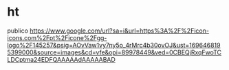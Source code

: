 # ht
publico
https://www.google.com/url?sa=i&url=https%3A%2F%2Ficon-icons.com%2Fpt%2Ficone%2Fgg-logo%2F145257&psig=AOvVaw1vy7ny5o_4rMrc4b30ovOJ&ust=1696468195399000&source=images&cd=vfe&opi=89978449&ved=0CBEQjRxqFwoTCLDCptma24EDFQAAAAAdAAAAABAD
